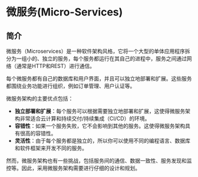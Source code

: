 # 微服务(Micro-Services)


## 简介
微服务（Microservices）是一种软件架构风格，它将一个大型的单体应用程序拆分为一组小的、独立的服务，每个服务都运行在其自己的进程中，服务之间通过网络（通常是HTTP和REST）进行通信。

每个微服务都有自己的数据库和用户界面，并且可以独立地部署和扩展。这些服务都围绕业务功能进行组织，例如订单管理、用户认证等。

微服务架构的主要优点包括：
- **独立部署和扩展**：每个服务可以根据需要独立地部署和扩展，这使得微服务架构非常适合云计算和持续交付/持续集成（CI/CD）的环境。
- **容错性**：如果一个服务失败，它不会影响到其他的服务。这使得微服务架构具有很高的容错性。
- **灵活性**：由于每个服务都是独立的，所以你可以使用不同的编程语言、数据库和软件框架来开发不同的服务。

然而，微服务架构也有一些挑战，包括服务间的通信、数据一致性、服务发现和监控等。因此，采用微服务架构需要进行仔细的设计和规划。
